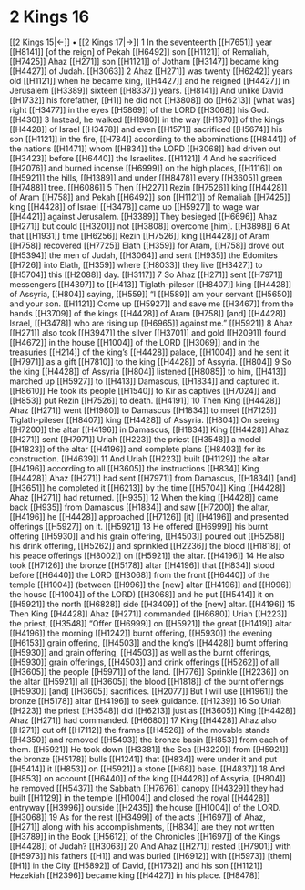 # 2 Kings 16
[[2 Kings 15|←]] • [[2 Kings 17|→]]
1 In the seventeenth [[H7651]] year [[H8141]] [of the reign] of Pekah [[H6492]] son [[H1121]] of Remaliah, [[H7425]] Ahaz [[H271]] son [[H1121]] of Jotham [[H3147]] became king [[H4427]] of Judah. [[H3063]] 
2 Ahaz [[H271]] was twenty [[H6242]] years old [[H1121]] when he became king, [[H4427]] and he reigned [[H4427]] in Jerusalem [[H3389]] sixteen [[H8337]] years. [[H8141]] And unlike David [[H1732]] his forefather, [[H1]] he did not [[H3808]] do [[H6213]] [what was] right [[H3477]] in the eyes [[H5869]] of the LORD [[H3068]] his God. [[H430]] 
3 Instead, he walked [[H1980]] in the way [[H1870]] of the kings [[H4428]] of Israel [[H3478]] and even [[H1571]] sacrificed [[H5674]] his son [[H1121]] in the fire, [[H784]] according to the abominations [[H8441]] of the nations [[H1471]] whom [[H834]] the LORD [[H3068]] had driven out [[H3423]] before [[H6440]] the Israelites. [[H1121]] 
4 And he sacrificed [[H2076]] and burned incense [[H6999]] on the high places, [[H1116]] on [[H5921]] the hills, [[H1389]] and under [[H8478]] every [[H3605]] green [[H7488]] tree. [[H6086]] 
5 Then [[H227]] Rezin [[H7526]] king [[H4428]] of Aram [[H758]] and Pekah [[H6492]] son [[H1121]] of Remaliah [[H7425]] king [[H4428]] of Israel [[H3478]] came up [[H5927]] to wage war [[H4421]] against Jerusalem. [[H3389]] They besieged [[H6696]] Ahaz [[H271]] but could [[H3201]] not [[H3808]] overcome [him]. [[H3898]] 
6 At that [[H1931]] time [[H6256]] Rezin [[H7526]] king [[H4428]] of Aram [[H758]] recovered [[H7725]] Elath [[H359]] for Aram, [[H758]] drove out [[H5394]] the men of Judah, [[H3064]] and sent [[H935]] the Edomites [[H726]] into Elath, [[H359]] where [[H8033]] they live [[H3427]] to [[H5704]] this [[H2088]] day. [[H3117]] 
7 So Ahaz [[H271]] sent [[H7971]] messengers [[H4397]] to [[H413]] Tiglath-pileser [[H8407]] king [[H4428]] of Assyria, [[H804]] saying, [[H559]] “I [[H589]] am your servant [[H5650]] and your son. [[H1121]] Come up [[H5927]] and save me [[H3467]] from the hands [[H3709]] of the kings [[H4428]] of Aram [[H758]] [and] [[H4428]] Israel, [[H3478]] who are rising up [[H6965]] against me.” [[H5921]] 
8 Ahaz [[H271]] also took [[H3947]] the silver [[H3701]] and gold [[H2091]] found [[H4672]] in the house [[H1004]] of the LORD [[H3069]] and in the treasuries [[H214]] of the king’s [[H4428]] palace, [[H1004]] and he sent it [[H7971]] as a gift [[H7810]] to the king [[H4428]] of Assyria. [[H804]] 
9 So the king [[H4428]] of Assyria [[H804]] listened [[H8085]] to him, [[H413]] marched up [[H5927]] to [[H413]] Damascus, [[H1834]] and captured it. [[H8610]] He took its people [[H1540]] to Kir as captives [[H7024]] and [[H853]] put Rezin [[H7526]] to death. [[H4191]] 
10 Then King [[H4428]] Ahaz [[H271]] went [[H1980]] to Damascus [[H1834]] to meet [[H7125]] Tiglath-pileser [[H8407]] king [[H4428]] of Assyria. [[H804]] On seeing [[H7200]] the altar [[H4196]] in Damascus, [[H1834]] King [[H4428]] Ahaz [[H271]] sent [[H7971]] Uriah [[H223]] the priest [[H3548]] a model [[H1823]] of the altar [[H4196]] and complete plans [[H8403]] for its construction. [[H4639]] 
11 And Uriah [[H223]] built [[H1129]] the altar [[H4196]] according to all [[H3605]] the instructions [[H834]] King [[H4428]] Ahaz [[H271]] had sent [[H7971]] from Damascus, [[H1834]] [and] [[H3651]] he completed it [[H6213]] by the time [[H5704]] King [[H4428]] Ahaz [[H271]] had returned. [[H935]] 
12 When the king [[H4428]] came back [[H935]] from Damascus [[H1834]] and saw [[H7200]] the altar, [[H4196]] he [[H4428]] approached [[H7126]] [it] [[H4196]] and presented offerings [[H5927]] on it. [[H5921]] 
13 He offered [[H6999]] his burnt offering [[H5930]] and his grain offering, [[H4503]] poured out [[H5258]] his drink offering, [[H5262]] and sprinkled [[H2236]] the blood [[H1818]] of his peace offerings [[H8002]] on [[H5921]] the altar. [[H4196]] 
14 He also took [[H7126]] the bronze [[H5178]] altar [[H4196]] that [[H834]] stood before [[H6440]] the LORD [[H3068]] from the front [[H6440]] of the temple [[H1004]] (between [[H996]] the [new] altar [[H4196]] and [[H996]] the house [[H1004]] of the LORD) [[H3068]] and he put [[H5414]] it on [[H5921]] the north [[H6828]] side [[H3409]] of the [new] altar. [[H4196]] 
15 Then King [[H4428]] Ahaz [[H271]] commanded [[H6680]] Uriah [[H223]] the priest, [[H3548]] “Offer [[H6999]] on [[H5921]] the great [[H1419]] altar [[H4196]] the morning [[H1242]] burnt offering, [[H5930]] the evening [[H6153]] grain offering, [[H4503]] and the king’s [[H4428]] burnt offering [[H5930]] and grain offering, [[H4503]] as well as the burnt offerings, [[H5930]] grain offerings, [[H4503]] and drink offerings [[H5262]] of all [[H3605]] the people [[H5971]] of the land. [[H776]] Sprinkle [[H2236]] on the altar [[H5921]] all [[H3605]] the blood [[H1818]] of the burnt offerings [[H5930]] [and] [[H3605]] sacrifices. [[H2077]] But I will use [[H1961]] the bronze [[H5178]] altar [[H4196]] to seek guidance. [[H1239]] 
16 So Uriah [[H223]] the priest [[H3548]] did [[H6213]] just as [[H3605]] King [[H4428]] Ahaz [[H271]] had commanded. [[H6680]] 
17 King [[H4428]] Ahaz also [[H271]] cut off [[H7112]] the frames [[H4526]] of the movable stands [[H4350]] and removed [[H5493]] the bronze basin [[H853]] from each of them. [[H5921]] He took down [[H3381]] the Sea [[H3220]] from [[H5921]] the bronze [[H5178]] bulls [[H1241]] that [[H834]] were under it  and put [[H5414]] it [[H853]] on [[H5921]] a stone [[H68]] base. [[H4837]] 
18 And [[H853]] on account [[H6440]] of the king [[H4428]] of Assyria, [[H804]] he removed [[H5437]] the Sabbath [[H7676]] canopy [[H4329]] they had built [[H1129]] in the temple [[H1004]] and closed the royal [[H4428]] entryway [[H3996]] outside [[H2435]] the house [[H1004]] of the LORD. [[H3068]] 
19 As for the rest [[H3499]] of the acts [[H1697]] of Ahaz, [[H271]] along with his accomplishments, [[H834]] are they not written [[H3789]] in the Book [[H5612]] of the Chronicles [[H1697]] of the Kings [[H4428]] of Judah? [[H3063]] 
20 And Ahaz [[H271]] rested [[H7901]] with [[H5973]] his fathers [[H1]] and was buried [[H6912]] with [[H5973]] [them] [[H1]] in the City [[H5892]] of David, [[H1732]] and his son [[H1121]] Hezekiah [[H2396]] became king [[H4427]] in his place. [[H8478]] 
